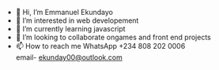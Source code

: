 - 👋 Hi, I’m Emmanuel Ekundayo
- 👀 I’m interested in web developement  
- 🌱 I’m currently learning javascript 
- 💞️ I’m looking to collaborate ongames and front end projects 
- 📫 How to reach me
WhatsApp 
+234 808 202 0006  
email- ekunday00@outlook.com 
 
<!---
EmmanuelEkundayo/EmmanuelEkundayo is a ✨ special ✨ repository because its `README.md` (this file) appears on your GitHub profile.
You can click the Preview link to take a look at your changes. 
--->
 